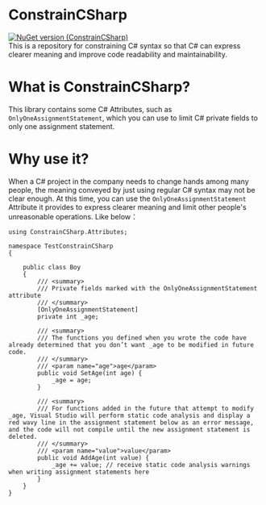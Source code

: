 # ConstrainCSharp 
[![NuGet version (ConstrainCSharp)](https://img.shields.io/nuget/v/ConstrainCSharp.svg)](https://www.nuget.org/packages/ConstrainCSharp)  
This is a repository for constraining C# syntax so that C# can express clearer meaning and improve code readability and maintainability.

# What is ConstrainCSharp?
This library contains some C# Attributes, such as `OnlyOneAssignmentStatement`, which you can use to limit C# private fields to only one assignment statement.

# Why use it?  
<!--当公司里一个C#项目，需要转手多人，而仅仅使用常规C#语法转达的意思可能还不够清晰时。此时你能使用其提供的特性表达更加清晰的意思并限制其他人的不合理操作。就像下面这样-->
When a C# project in the company needs to change hands among many people, the meaning conveyed by just using regular C# syntax may not be clear enough. At this time, you can use the `OnlyOneAssignmentStatement` Attribute it provides to express clearer meaning and limit other people's unreasonable operations. Like below：
```
using ConstrainCSharp.Attributes;

namespace TestConstrainCSharp
{

    public class Boy
    {
        /// <summary>
        /// Private fields marked with the OnlyOneAssignmentStatement attribute
        /// </summary>
        [OnlyOneAssignmentStatement]
        private int _age;

        /// <summary>
        /// The functions you defined when you wrote the code have already determined that you don’t want _age to be modified in future code.
        /// </summary>
        /// <param name="age">age</param>
        public void SetAge(int age) {
            _age = age;
        }

        /// <summary>
        /// For functions added in the future that attempt to modify _age, Visual Studio will perform static code analysis and display a red wavy line in the assignment statement below as an error message, and the code will not compile until the new assignment statement is deleted.
        /// </summary>
        /// <param name="value">value</param>
        public void AddAge(int value) {
            _age += value; // receive static code analysis warnings when writing assignment statements here
        }
    }
}
```
